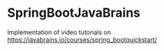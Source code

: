 # SpringBootJavaBrains
Implementation of video tutorials on https://javabrains.io/courses/spring_bootquickstart/ 
